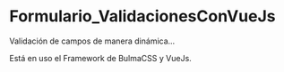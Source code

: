 # Formulario_ValidacionesConVueJs
Validación de campos de manera dinámica...

Está en uso el Framework de BulmaCSS y VueJs.
